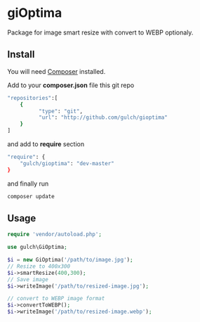 # giOptima
Package for image smart resize with convert to WEBP optionaly.

## Install

You will need [Composer](http://getcomposer.org) installed.

Add to your **composer.json** file this git repo
```bash
"repositories":[
    {
	      "type": "git",
	      "url": "http://github.com/gulch/gioptima"
    }
]
```
and add to **require** section
```bash
"require": {
    "gulch/gioptima": "dev-master"
}
```
and finally run
```bash
composer update
```

## Usage

```php
require 'vendor/autoload.php';

use gulch\GiOptima;

$i = new GiOptima('/path/to/image.jpg');
// Resize to 400x300
$i->smartResize(400,300);
// Save image
$i->writeImage('/path/to/resized-image.jpg');

// convert to WEBP image format
$i->convertToWEBP();
$i->writeImage('/path/to/resized-image.webp');
```
